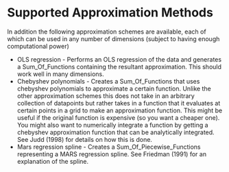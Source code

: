 # Supported Approximation Methods

In addition the following approximation schemes are available, each of which can be used in any number of dimensions (subject to having enough computational power)
* OLS regression - Performs an OLS regression of the data and generates a Sum_Of_Functions containing the resultant approximation. This should work well in many dimensions.
* Chebyshev polynomials - Creates a Sum_Of_Functions that uses chebyshev polynomials to approximate a certain function. Unlike the other approximation schemes this does not take in an arbitrary collection of datapoints but rather takes in a function that it evaluates at certain points in a grid to make an approximation function. This might be useful if the original function is expensive (so you want a cheaper one). You might also want to numerically integrate a function by getting a chebyshev approximation function that can be analytically integrated. See Judd (1998) for details on how this is done.
* Mars regression spline - Creates a Sum_Of_Piecewise_Functions representing a MARS regression spline. See Friedman (1991) for an explanation of the spline.
